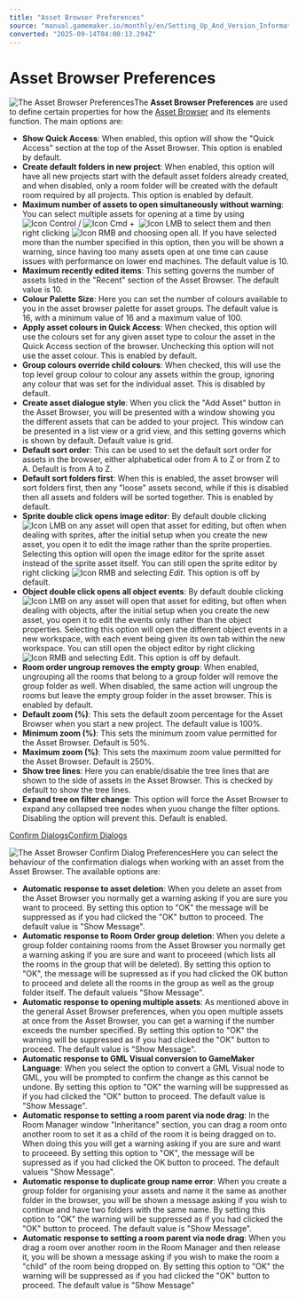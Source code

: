 ```yaml
---
title: "Asset Browser Preferences"
source: "manual.gamemaker.io/monthly/en/Setting_Up_And_Version_Information/IDE_Preferences/Asset_Browser_Preferences.htm"
converted: "2025-09-14T04:00:13.294Z"
---
```


# Asset Browser Preferences

![The Asset Browser Preferences](../../assets/Images/Setup_And_Version/Preferences/AssetBrowser_Prefs.png)The **Asset Browser Preferences** are used to define certain properties for how the [Asset Browser](../../Introduction/The_Asset_Browser.md) and its elements function. The main options are:

-   **Show Quick Access**: When enabled, this option will show the "Quick Access" section at the top of the Asset Browser. This option is enabled by default.
-   **Create default folders in new project**: When enabled, this option will have all new projects start with the default asset folders already created, and when disabled, only a room folder will be created with the default room required by all projects. This option is enabled by default.
-   **Maximum number of assets to open simultaneously without warning**: You can select multiple assets for opening at a time by using ![Icon Control](../../assets/Images/Icons/Icon_Ctrl.png) / ![Icon Cmd](../../assets/Images/Icons/Icon_Cmd.png) +  ![Icon LMB](../../assets/Images/Icons/Icon_LMB.png) to select them and then right clicking ![Icon RMB](../../assets/Images/Icons/Icon_RMB.png) and choosing open all. If you have selected more than the number specified in this option, then you will be shown a warning, since having too many assets open at one time can cause issues with performance on lower end machines. The default value is 10.
-   **Maximum recently edited items**: This setting governs the number of assets listed in the "Recent" section of the Asset Browser. The default value is 10.
-   **Colour Palette Size**: Here you can set the number of colours available to you in the asset browser palette for asset groups. The default value is 16, with a minimum value of 16 and a maximum value of 100.
-   **Apply asset colours in Quick Access**: When checked, this option will use the colours set for any given asset type to colour the asset in the Quick Access section of the browser. Unchecking this option will not use the asset colour. This is enabled by default.
-   **Group colours override child colours**: When checked, this will use the top level group colour to colour any assets within the group, ignoring any colour that was set for the individual asset. This is disabled by default.
-   **Create asset dialogue style**: When you click the "Add Asset" button in the Asset Browser, you will be presented with a window showing you the different assets that can be added to your project. This window can be presented in a list view or a grid view, and this setting governs which is shown by default. Default value is grid.
-   **Default sort order**: This can be used to set the default sort order for assets in the browser, either alphabetical oder from A to Z or from Z to A. Default is from A to Z.
-   **Default sort folders first**: When this is enabled, the asset browser will sort folders first, then any "loose" assets second, while if this is disabled then all assets and folders will be sorted together. This is enabled by default.
-   **Sprite double click opens image editor**: By default double clicking ![Icon LMB](../../assets/Images/Icons/Icon_LMB.png) on any asset will open that asset for editing, but often when dealing with sprites, after the initial setup when you create the new asset, you open it to edit the image rather than the sprite properties. Selecting this option will open the image editor for the sprite asset instead of the sprite asset itself. You can still open the sprite editor by right clicking ![Icon RMB](../../assets/Images/Icons/Icon_RMB.png) and selecting _Edit_. This option is off by default.
-   **Object double click opens all object events**: By default double clicking ![Icon LMB](../../assets/Images/Icons/Icon_LMB.png) on any asset will open that asset for editing, but often when dealing with objects, after the initial setup when you create the new asset, you open it to edit the events only rather than the object properties. Selecting this option will open the different object events in a new workspace, with each event being given its own tab within the new workspace. You can still open the object editor by right clicking ![Icon RMB](../../assets/Images/Icons/Icon_RMB.png) and selecting Edit. This option is off by default.
-   **Room order ungroup removes the empty group**: When enabled, ungrouping all the rooms that belong to a group folder will remove the group folder as well. When disabled, the same action will ungroup the rooms but leave the empty group folder in the asset browser. This is enabled by default.
-   **Default zoom (%)**: This sets the default zoom percentage for the Asset Browser when you start a new project. The default value is 100%.
-   **Minimum zoom (%)**: This sets the minimum zoom value permitted for the Asset Browser. Default is 50%.
-   **Maximum zoom (%)**: This sets the maximum zoom value permitted for the Asset Browser. Default is 250%.
-   **Show tree lines**: Here you can enable/disable the tree lines that are shown to the side of assets in the Asset Browser. This is checked by default to show the tree lines.
-   **Expand tree on filter change**: This option will force the Asset Browser to expand any collapsed tree nodes when yuou change the filter options. Disabling the option will prevent this. Default is enabled.

[Confirm DialogsConfirm Dialogs](Asset_Browser_Preferences.htm#)

![The Asset Browser Confirm Dialog Preferences](../../assets/Images/Setup_And_Version/Preferences/AssetBrowser_Confirm_Prefs.png)Here you can select the behaviour of the confirmation dialogs when working with an asset from the Asset Browser. The available options are:

-   **Automatic response to asset deletion**: When you delete an asset from the Asset Browser you normally get a warning asking if you are sure you want to proceed. By setting this option to "OK" the message will be suppressed as if you had clicked the "OK" button to proceed. The default value is "Show Message".
-   **Automatic response to Room Order group deletion**: When you delete a group folder containing rooms from the Asset Browser you normally get a warning asking if you are sure and want to proceeed (which lists all the rooms in the group that will be deleted). By setting this option to "OK", the message will be supressed as if you had clicked the OK button to proceed and delete all the rooms in the group as well as the group folder itself. The default valueis "Show Message".
-   **Automatic response to opening multiple assets**: As mentioned above in the general Asset Browser preferences, when you open multiple assets at once from the Asset Browser, you can get a warning if the number exceeds the number specified. By setting this option to "OK" the warning will be suppressed as if you had clicked the "OK" button to proceed. The default value is "Show Message".
-   **Automatic response to GML Visual conversion to GameMaker Language**: When you select the option to convert a GML Visual node to GML, you will be prompted to confirm the change as this cannot be undone. By setting this option to "OK" the warning will be suppressed as if you had clicked the "OK" button to proceed. The default value is "Show Message".
-   **Automatic response to setting a room parent via node drag**: In the Room Manager window "Inheritance" section, you can drag a room onto another room to set it as a child of the room it is being dragged on to. When doing this you will get a warning asking if you are sure and want to proceeed. By setting this option to "OK", the message will be supressed as if you had clicked the OK button to proceed. The default valueis "Show Message".
-   **Automatic response to duplicate group name error**: When you create a group folder for organising your assets and name it the same as another folder in the browser, you will be shown a message asking if you wish to continue and have two folders with the same name. By setting this option to "OK" the warning will be suppressed as if you had clicked the "OK" button to proceed. The default value is "Show Message".
-   **Automatic response to setting a room parent via node drag**: When you drag a room over another room in the Room Manager and then release it, you will be shown a message asking if you wish to make the room a "child" of the room being dropped on. By setting this option to "OK" the warning will be suppressed as if you had clicked the "OK" button to proceed. The default value is "Show Message"